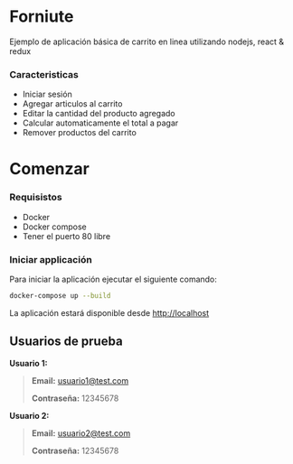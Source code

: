 # Forniute

Ejemplo de aplicación básica de carrito en linea utilizando nodejs, react & redux

### Caracteristicas

- Iniciar sesión
- Agregar articulos al carrito
- Editar la cantidad del producto agregado
- Calcular automaticamente el total a pagar
- Remover productos del carrito

# Comenzar

### Requisistos

- Docker 
- Docker compose
- Tener el puerto 80 libre

### Iniciar applicación

Para iniciar la aplicación ejecutar el siguiente comando:

``` sh
docker-compose up --build
```

La aplicación estará disponible desde [http://localhost](http://localhost:3000)

## Usuarios de prueba

**Usuario 1:**

> **Email:** usuario1@test.com
>
> **Contraseña:** 12345678

**Usuario 2:**

> **Email:** usuario2@test.com
>
> **Contraseña:** 12345678

